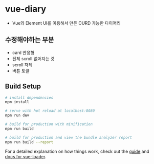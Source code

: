 # vue-diary

* Vue와 Element UI를 이용해서 만든 CURD 가능한 다이어리

## 수정해야하는 부분
* card 반응형
* 전체 scroll 없어지는 것
* scroll 자체
* 버튼 토글 

## Build Setup

``` bash
# install dependencies
npm install

# serve with hot reload at localhost:8080
npm run dev

# build for production with minification
npm run build

# build for production and view the bundle analyzer report
npm run build --report
```

For a detailed explanation on how things work, check out the [guide](http://vuejs-templates.github.io/webpack/) and [docs for vue-loader](http://vuejs.github.io/vue-loader).
